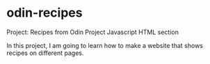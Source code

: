# odin-recipes
Project: Recipes from Odin Project Javascript HTML section

In this project, I am going to learn how to make a website that shows recipes on different pages.